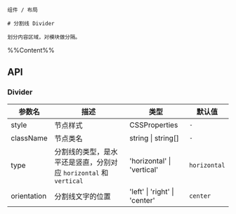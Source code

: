 `````
组件 / 布局

# 分割线 Divider

划分内容区域，对模块做分隔。
`````

%%Content%%

## API

### Divider

|参数名|描述|类型|默认值|
|---|---|---|---|
|style|节点样式|CSSProperties |`-`|
|className|节点类名|string \| string[] |`-`|
|type|分割线的类型，是水平还是竖直，分别对应 `horizontal` 和 `vertical`|'horizontal' \| 'vertical' |`horizontal`|
|orientation|分割线文字的位置|'left' \| 'right' \| 'center' |`center`|
